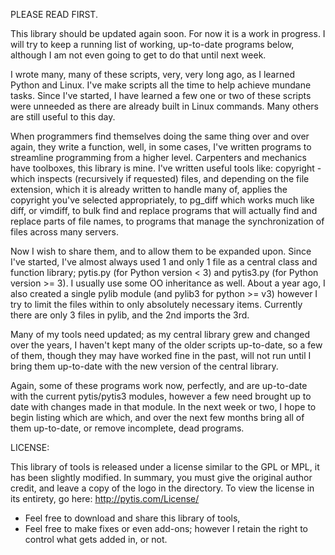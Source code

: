 
PLEASE READ FIRST.

This library should be updated again soon.  For now it is a work in progress.
I will try to keep a running list of working, up-to-date programs below,
although I am not even going to get to do that until next week.

I wrote many, many of these scripts, very, very long ago, as I learned Python
and Linux.  I've make scripts all the time to help achieve mundane tasks.
Since I've started, I have learned a few one or two of these scripts were
unneeded as there are already built in Linux commands.  Many others are still
useful to this day.

When programmers find themselves doing the same thing over and over again, they
write a function, well, in some cases, I've written programs to streamline
programming from a higher level.  Carpenters and mechanics have toolboxes, this
library is mine.  I've written useful tools like: copyright - which inspects
(recursively if requested) files, and depending on the file extension, which it
is already written to handle many of, applies the copyright you've selected
appropriately, to pg_diff which works much like diff, or vimdiff, to bulk find
and replace programs that will actually find and replace parts of file names,
to programs that manage the synchronization of files across many servers.

Now I wish to share them, and to allow them to be expanded upon.  Since I've
started, I've almost always used 1 and only 1 file as a central class and
function library; pytis.py (for Python version < 3) and pytis3.py (for Python
version >= 3).  I usually use some OO inheritance as well.  About a year ago, I
also created a single pylib module (and pylib3 for python >= v3) however I try
to limit the files within to only absolutely necessary items.  Currently there
are only 3 files in pylib, and the 2nd imports the 3rd. 

Many of my tools need updated; as my central library grew and changed over the
years, I haven't kept many of the older scripts up-to-date, so a few of them,
though they may have worked fine in the past, will not run until I bring them
up-to-date with the new version of the central library.

Again, some of these programs work now, perfectly, and are up-to-date with the
current pytis/pytis3 modules, however a few need brought up to date with
changes made in that module.  In the next week or two, I hope to begin listing
which are which, and over the next few months bring all of them up-to-date, or
remove incomplete, dead programs.  

LICENSE:

This library of tools is released under a license similar to the GPL or MPL, it
has been slightly modified. In summary, you must give the original author
credit, and leave a copy of the logo in the directory.  To view the license in
its entirety, go here: http://pytis.com/License/

* Feel free to download and share this library of tools,
* Feel free to make fixes or even add-ons; 
	however I retain the right to control what gets added in, or not. 

